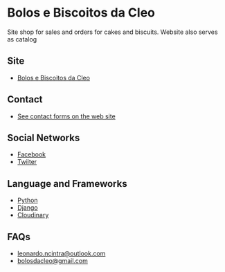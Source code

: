 # Bolos e Biscoitos da Cleo

Site shop for sales and orders for cakes and biscuits. Website also serves as catalog

## Site
- [Bolos e Biscoitos da Cleo](https://cleonice-prod.herokuapp.com/)

## Contact 
- [See contact forms on the web site](https://cleonice-prod.herokuapp.com/contato/)

## Social Networks
- [Facebook](https://www.facebook.com/BolosEBiscoitosDaCleo/)
- [Twiiter](https://twitter.com/cleobolos)

## Language and Frameworks
- [Python](https://www.python.org/)
- [Django](https://www.djangoproject.com/)
- [Cloudinary](http://cloudinary.com/)

## FAQs
- leonardo.ncintra@outlook.com
- bolosdacleo@gmail.com

